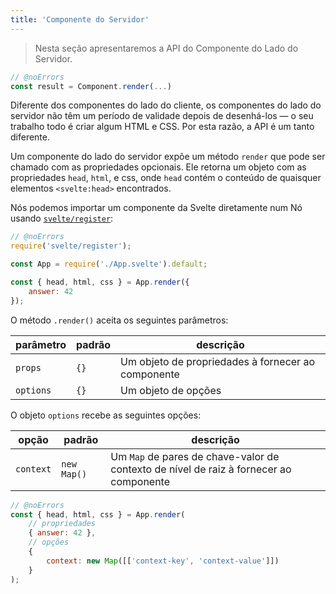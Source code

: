 ```yaml
---
title: 'Componente do Servidor'
---
```


> Nesta seção apresentaremos a API do Componente do Lado do Servidor.

```js
// @noErrors
const result = Component.render(...)
```

Diferente dos componentes do lado do cliente, os componentes do lado do servidor não têm um período de validade depois de desenhá-los — o seu trabalho todo é criar algum HTML e CSS. Por esta razão, a API é um tanto diferente.

Um componente do lado do servidor expõe um método `render` que pode ser chamado com as propriedades opcionais. Ele retorna um objeto com as propriedades `head`, `html`, e css, onde `head` contém o conteúdo de quaisquer elementos `<svelte:head>` encontrados.

Nós podemos importar um componente da Svelte diretamente num Nó usando [`svelte/register`](/docs/svelte-register):

```js
// @noErrors
require('svelte/register');

const App = require('./App.svelte').default;

const { head, html, css } = App.render({
	answer: 42
});
```

O método `.render()` aceita os seguintes parâmetros:

| parâmetro | padrão | descrição                                        |
| --------- | ------- | -------------------------------------------------- |
| `props`   | `{}`    | Um objeto de propriedades à fornecer ao componente |
| `options` | `{}`    | Um objeto de opções                                |

O objeto `options` recebe as seguintes opções:

| opção    | padrão     | descrição                                                              |
| --------- | ----------- | ------------------------------------------------------------------------ |
| `context` | `new Map()` | Um `Map` de pares de chave-valor de contexto de nível de raiz à fornecer ao componente |

```js
// @noErrors
const { head, html, css } = App.render(
	// propriedades
	{ answer: 42 },
	// opções
	{
		context: new Map([['context-key', 'context-value']])
	}
);
```
